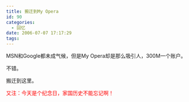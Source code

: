 ```yaml
---
title: 搬迁到My Opera
id: 90
categories:
  - 回忆
date: 2006-07-07 17:17:29
tags:
---
```


MSN和Google都未成气候，但是My Opera却是那么吸引人，300M一个账户。

不错。

搬迁到这里。 

<span style="color:#ff0000;">又注：今天是个纪念日，家国历史不能忘记啊！</span>